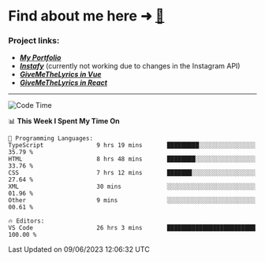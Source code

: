 # Find about me here ➜ [🧑](https://pauabella.dev)

### Project links:
- ***[My Portfolio](https://pauabella.dev)***
- ***[Instafy](https://instafy.me)*** (currently not working due to changes in the Instagram API)
- ***[GiveMeTheLyrics in Vue](https://lyrics.pauabella.dev)***
- ***[GiveMeTheLyrics in React](https://pauabella.dev/GiveMeTheLyrics)***

---
<!--START_SECTION:waka-->
![Code Time](http://img.shields.io/badge/Code%20Time-2%2C219%20hrs%2035%20mins-blue)

📊 **This Week I Spent My Time On** 

```text
💬 Programming Languages: 
TypeScript               9 hrs 19 mins       █████████░░░░░░░░░░░░░░░░   35.79 % 
HTML                     8 hrs 48 mins       ████████░░░░░░░░░░░░░░░░░   33.76 % 
CSS                      7 hrs 12 mins       ███████░░░░░░░░░░░░░░░░░░   27.64 % 
XML                      30 mins             ░░░░░░░░░░░░░░░░░░░░░░░░░   01.96 % 
Other                    9 mins              ░░░░░░░░░░░░░░░░░░░░░░░░░   00.61 % 

🔥 Editors: 
VS Code                  26 hrs 3 mins       █████████████████████████   100.00 % 
```


 Last Updated on 09/06/2023 12:06:32 UTC
<!--END_SECTION:waka-->
